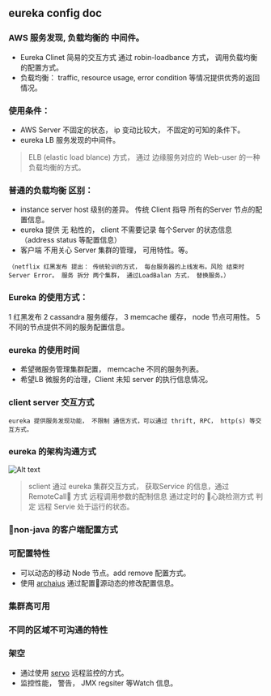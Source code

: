 ## eureka config doc

### AWS 服务发现, 负载均衡的 中间件。
- Eureka Clinet 简易的交互方式 通过 robin-loadbance 方式， 调用负载均衡的配置方式。
- 负载均衡： traffic, resource usage, error condition 等情况提供优秀的返回情况。

### 使用条件：
 - AWS Server 不固定的状态， ip 变动比较大， 不固定的可知的条件下。
 - eureka LB 服务发现的中间件。

> ELB (elastic load blance) 方式， 通过  边缘服务对应的 Web-user 的一种负载均衡的方式。

### 普通的负载均衡 区别：
- instance server host 级别的差异。 传统 Client 指导 所有的Server 节点的配置信息。
- eureka 提供 无 粘性的， client 不需要记录 每个Server 的状态信息 （address status 等配置信息）
- 客户端 不用关心 Server 集群的管理， 可用特性。等。

```
（netflix 红黑发布 提出： 传统轮训的方式， 每台服务器的上线发布。风险 结束时 Server Error。 服务 拆分 两个集群， 通过LoadBalan 方式， 替换服务。）
```

### Eureka 的使用方式：
1 红黑发布 2 cassandra 服务缓存， 3 memcache 缓存， node 节点可用性。 5 不同的节点提供不同的服务配置信息。

### eureka 的使用时间
- 希望微服务管理集群配置， memcache 不同的服务列表。
- 希望LB 微服务的治理，Client 未知 server 的执行信息情况。

### client server 交互方式
	eureka 提供服务发现功能， 不限制 通信方式，可以通过 thrift, RPC， http(s) 等交互方式。

### eureka 的架构沟通方式
![Alt text](https://github.com/Netflix/eureka/raw/master/images/eureka_architecture.png "Optional title")

> sclient 通过 eureka 集群交互方式， 获取Service 的信息，通过RemoteCall 方式 远程调用参数的配制信息
通过定时的 心跳检测方式 判定 远程 Servie 处于运行的状态。

### non-java 的客户端配置方式

### 可配置特性
- 可以动态的移动 Node 节点。add remove 配置方式。
- 使用  [archaius](https://github.com/Netflix/archaius)  通过配置源动态的修改配置信息。 

### 集群高可用
### 不同的区域不可沟通的特性
### 架空
- 通过使用 [servo](https://github.com/Netflix/servo/wiki) 远程监控的方式。
- 监控性能， 警告， JMX regsiter 等Watch 信息。
